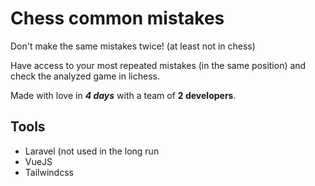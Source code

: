 # Chess common mistakes

Don't make the same mistakes twice! (at least not in chess)

Have access to your most repeated mistakes (in the same position) and check the analyzed game in lichess.

Made with love in ***4 days*** with a team of **2 developers**.

## Tools

- Laravel (not used in the long run
- VueJS
- Tailwindcss
